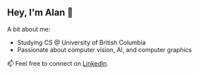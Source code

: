 ## Hey, I'm Alan 👋

A bit about me:
* Studying CS @ University of British Columbia
* Passionate about computer vision, AI, and computer graphics

📫 Feel free to connect on [LinkedIn](https://www.linkedin.com/in/therealalan).

